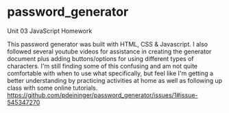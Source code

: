 # password_generator
Unit 03 JavaScript Homework

This password generator was built with HTML, CSS & Javascript.  I also followed several youtube videos for assistance in creating the generator document plus adding buttons/options for using different types of characters.  I'm still finding some of this confusing and am not quite comfortable with when to use what specifically, but feel like I'm getting a better understanding by practicing activities at home as well as following up class with some online tutorials.  
https://github.com/pdeininger/password_generator/issues/1#issue-545347270
